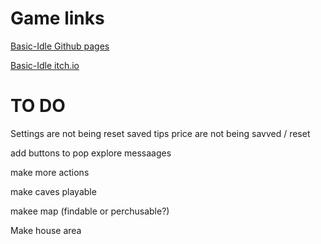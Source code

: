 # Game links
[Basic-Idle Github pages](https://rr-593.github.io/Basic-Idle/)

[Basic-Idle itch.io](https://ravewraith.itch.io/chop-my-wood?secret=AzxJsqEmfXFzLM9AuYZJcSgrOI)

# TO DO

Settings are not being reset saved
tips price are not being savved / reset

add buttons to pop explore messaages

make more actions

make caves playable

makee map (findable or perchusable?)

Make house area